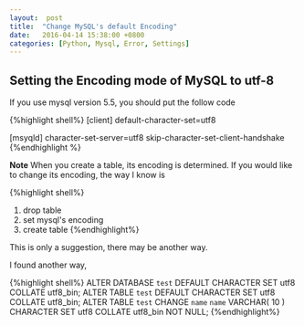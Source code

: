 ```yaml
---
layout:  post
title:  "Change MySQL's default Encoding"
date:	2016-04-14 15:38:00 +0800
categories: [Python, Mysql, Error, Settings]
---
```


## Setting the Encoding mode of MySQL to utf-8

If you use mysql version 5.5, you should put the follow code

{%highlight shell%}
[client]
default-character-set=utf8

[msyqld]
character-set-server=utf8
skip-character-set-client-handshake
{%endhighlight %}

**Note**
When you create a table, its encoding is determined. If you would like to change its encoding, the way I know is

{%highlight shell%}
1. drop table
2. set mysql's encoding
3. create table
{%endhighlight%}

This is only a suggestion, there may be another way.

I found another way,

{%highlight shell%}
ALTER DATABASE `test` DEFAULT CHARACTER SET utf8 COLLATE utf8_bin;
ALTER TABLE `test` DEFAULT CHARACTER SET utf8 COLLATE utf8_bin;
ALTER TABLE `test` CHANGE `name` `name` VARCHAR( 10 ) CHARACTER SET utf8 COLLATE  utf8_bin NOT NULL;
{%endhighlight%}